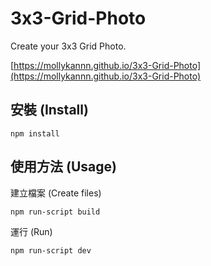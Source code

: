 # 3x3-Grid-Photo

Create your 3x3 Grid Photo.

[https://mollykannn.github.io/3x3-Grid-Photo](https://mollykannn.github.io/3x3-Grid-Photo)

## 安裝 (Install)

```shell
npm install
```

## 使用方法 (Usage)

建立檔案 (Create files)
```shell
npm run-script build
```

運行 (Run)
```shell
npm run-script dev
```
